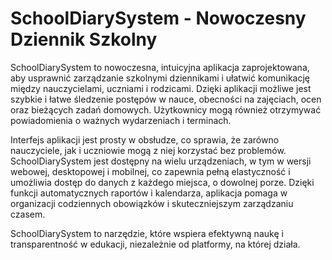 # SchoolDiarySystem - Nowoczesny Dziennik Szkolny

SchoolDiarySystem to nowoczesna, intuicyjna aplikacja zaprojektowana, aby usprawnić zarządzanie szkolnymi dziennikami i ułatwić komunikację między nauczycielami, uczniami i rodzicami. Dzięki aplikacji możliwe jest szybkie i łatwe śledzenie postępów w nauce, obecności na zajęciach, ocen oraz bieżących zadań domowych. Użytkownicy mogą również otrzymywać powiadomienia o ważnych wydarzeniach i terminach.

Interfejs aplikacji jest prosty w obsłudze, co sprawia, że zarówno nauczyciele, jak i uczniowie mogą z niej korzystać bez problemów. SchoolDiarySystem jest dostępny na wielu urządzeniach, w tym w wersji webowej, desktopowej i mobilnej, co zapewnia pełną elastyczność i umożliwia dostęp do danych z każdego miejsca, o dowolnej porze. Dzięki funkcji automatycznych raportów i kalendarza, aplikacja pomaga w organizacji codziennych obowiązków i skuteczniejszym zarządzaniu czasem.

SchoolDiarySystem to narzędzie, które wspiera efektywną naukę i transparentność w edukacji, niezależnie od platformy, na której działa.
